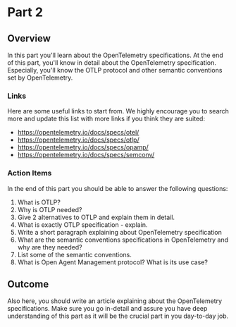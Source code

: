 # Part 2

## Overview

In this part you'll learn about the OpenTelemetry specifications.
At the end of this part, you'll know in detail about the OpenTelemetry specification.
Especially, you'll know the OTLP protocol and other semantic conventions set by OpenTelemetry.

### Links

Here are some useful links to start from. We highly encourage you to search more and update this list with more links if you think they are suited:

* <https://opentelemetry.io/docs/specs/otel/>
* <https://opentelemetry.io/docs/specs/otlp/>
* <https://opentelemetry.io/docs/specs/opamp/>
* <https://opentelemetry.io/docs/specs/semconv/>

### Action Items

In the end of this part you should be able to answer the following questions:

1. What is OTLP?
2. Why is OTLP needed?
3. Give 2 alternatives to OTLP and explain them in detail.
4. What is exactly OTLP specification - explain.
5. Write a short paragraph explaining about OpenTelemetry specification
6. What are the semantic conventions specifications in OpenTelemetry and why are they needed?
7. List some of the semantic conventions.
8. What is Open Agent Management protocol? What is its use case?

## Outcome

Also here, you should write an article explaining about the OpenTelemetry specifications.
Make sure you go in-detail and assure you have deep understanding of this part as it will be the crucial part in you day-to-day job.
